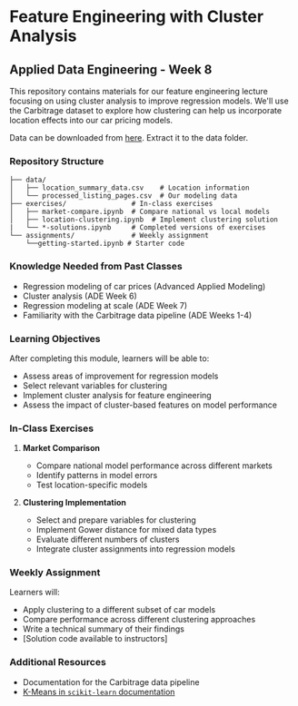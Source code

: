 # Feature Engineering with Cluster Analysis
## Applied Data Engineering - Week 8

This repository contains materials for our feature engineering lecture focusing on using cluster analysis to improve regression models. We'll use the Carbitrage dataset to explore how clustering can help us incorporate location effects into our car pricing models.

Data can be downloaded from [here](https://www.dropbox.com/t/H5lPzrmt29Oq1F5V). Extract it to the data folder. 

### Repository Structure
```
├── data/                     
│   ├── location_summary_data.csv    # Location information
│   └── processed_listing_pages.csv  # Our modeling data
├── exercises/                # In-class exercises
│   ├── market-compare.ipynb  # Compare national vs local models
│   ├── location-clustering.ipynb  # Implement clustering solution
|   └── *-solutions.ipynb     # Completed versions of exercises
└── assignments/              # Weekly assignment
    └──getting-started.ipynb # Starter code
```

### Knowledge Needed from Past Classes
- Regression modeling of car prices (Advanced Applied Modeling)
- Cluster analysis (ADE Week 6)
- Regression modeling at scale (ADE Week 7) 
- Familiarity with the Carbitrage data pipeline (ADE Weeks 1-4)

### Learning Objectives
After completing this module, learners will be able to:
- Assess areas of improvement for regression models
- Select relevant variables for clustering
- Implement cluster analysis for feature engineering
- Assess the impact of cluster-based features on model performance

### In-Class Exercises
1. **Market Comparison**
   - Compare national model performance across different markets
   - Identify patterns in model errors
   - Test location-specific models

2. **Clustering Implementation**
   - Select and prepare variables for clustering
   - Implement Gower distance for mixed data types
   - Evaluate different numbers of clusters
   - Integrate cluster assignments into regression models

### Weekly Assignment
Learners will:
- Apply clustering to a different subset of car models
- Compare performance across different clustering approaches
- Write a technical summary of their findings
- [Solution code available to instructors]

### Additional Resources
- Documentation for the Carbitrage data pipeline
- [K-Means in `scikit-learn` documentation](https://scikit-learn.org/1.5/modules/generated/sklearn.cluster.KMeans.html)

